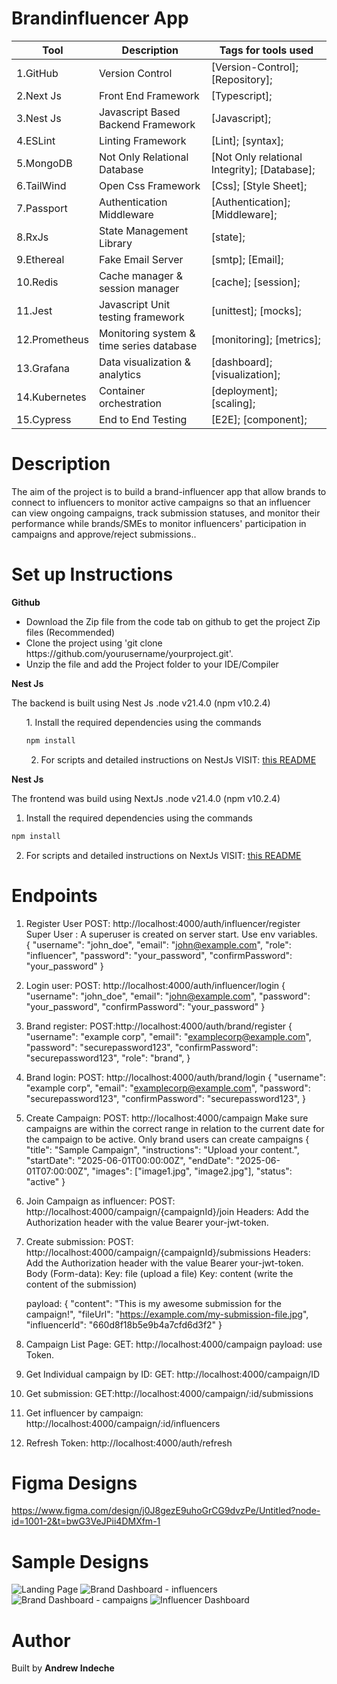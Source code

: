# Brandinfluencer App

|Tool                | Description                    | Tags for tools used                                                                                               |
| ------------------- | ------------------------------ | ---------------------------------------------------------------------------------------------------- |
| 1.GitHub| Version Control| [Version-Control]; [Repository];|
| 2.Next Js| Front End Framework| [Typescript];|
| 3.Nest Js |  Javascript Based Backend Framework| [Javascript];|
| 4.ESLint| Linting Framework| [Lint]; [syntax];|
| 5.MongoDB | Not Only Relational Database| [Not Only relational Integrity]; [Database];|
| 6.TailWind | Open Css Framework| [Css]; [Style Sheet];|
| 7.Passport | Authentication Middleware| [Authentication]; [Middleware];|
| 8.RxJs | State Management Library| [state];|
| 9.Ethereal | Fake Email Server| [smtp]; [Email];|
| 10.Redis | Cache manager & session manager| [cache]; [session];|
| 11.Jest | Javascript Unit testing framework| [unittest]; [mocks];|
| 12.Prometheus | Monitoring system & time series database | [monitoring]; [metrics]; |
| 13.Grafana | Data visualization & analytics | [dashboard]; [visualization]; |
| 14.Kubernetes | Container orchestration | [deployment]; [scaling]; |
| 15.Cypress | End to End Testing | [E2E]; [component]; |

## <h1> Description</h1>
<p>The aim of the project is to build a brand-influencer app that allow brands to connect to influencers to monitor active campaigns so that an influencer can view ongoing campaigns, track submission statuses, and monitor their performance while brands/SMEs to monitor influencers' participation in campaigns and approve/reject submissions..</p>

## <h1> Set up Instructions</h1>
<p><b>Github</b></p>
<ul>
<li> Download the Zip file from the code tab on github to get the project Zip files (Recommended)</li>
<li> Clone the project using 'git clone https://github.com/yourusername/yourproject.git'.</li>
<li> Unzip the file and add the Project folder to your IDE/Compiler</li>
</ul>

<p><b>Nest Js</b></p>
The backend is built using Nest Js .node v21.4.0 (npm v10.2.4)
<ul>
1. Install the required dependencies using the commands 

```bash
npm install
```

2. For scripts and detailed instructions on NestJs VISIT: [this README](backend/README.md)

</ul>

<p><b>Nest Js</b></p>
The frontend was build using NextJs .node v21.4.0 (npm v10.2.4)

1. Install the required dependencies using the commands 

```bash
npm install
```

2. For scripts and detailed instructions on NextJs VISIT: [this README](frontend/README.md)

## <h1> Endpoints </h1>

1. Register User POST: http://localhost:4000/auth/influencer/register
            Super User : A superuser is created on server start. Use env variables.         
    {
    "username": "john_doe",
    "email": "john@example.com",
    "role": "influencer",
    "password": "your_password",
    "confirmPassword": "your_password"
    }

2. Login user: POST: http://localhost:4000/auth/influencer/login
    {
    "username": "john_doe",
    "email": "john@example.com",
    "password": "your_password",
    "confirmPassword": "your_password"
    }

3. Brand register: POST:http://localhost:4000/auth/brand/register
    {
    "username": "example corp",
    "email": "examplecorp@example.com",
    "password": "securepassword123",
    "confirmPassword": "securepassword123",
    "role": "brand",
    }

4. Brand login: POST: http://localhost:4000/auth/brand/login
    {
    "username": "example corp",
    "email": "examplecorp@example.com",
    "password": "securepassword123",
    "confirmPassword": "securepassword123",
    }

2. Create Campaign: POST: http://localhost:4000/campaign
    Make sure campaigns are within the correct range in relation to the current date
    for the campaign to be active.
    Only brand users can create campaigns
    {
    "title": "Sample Campaign",
    "instructions": "Upload your content.",
    "startDate": "2025-06-01T00:00:00Z",
    "endDate": "2025-06-01T07:00:00Z",
    "images": ["image1.jpg", "image2.jpg"],
    "status": "active"
    }

3. Join Campaign as influencer:
    POST: http://localhost:4000/campaign/{campaignId}/join
    Headers: Add the Authorization header with the value Bearer your-jwt-token.

3. Create submission:
    POST: http://localhost:4000/campaign/{campaignId}/submissions
    Headers: Add the Authorization header with the value Bearer your-jwt-token.
    Body (Form-data):
    Key: file (upload a file)
    Key: content (write the content of the submission)

    payload:
    {
    "content": "This is my awesome submission for the campaign!",
    "fileUrl": "https://example.com/my-submission-file.jpg",
    "influencerId": "660d8f18b5e9b4a7cfd6d3f2"
    }

3. Campaign List Page: GET: http://localhost:4000/campaign
      payload: use Token.

4. Get Individual campaign by ID: GET: http://localhost:4000/campaign/ID

5. Get submission: GET:http://localhost:4000/campaign/:id/submissions

6. Get influencer by campaign:  http://localhost:4000/campaign/:id/influencers

7. Refresh Token: http://localhost:4000/auth/refresh

## <h1> Figma Designs </h1>
https://www.figma.com/design/j0J8gezE9uhoGrCG9dvzPe/Untitled?node-id=1001-2&t=bwG3VeJPii4DMXfm-1

## <h1> Sample Designs </h1>
![Landing Page](<frontend/public/images/screenshots/Screenshot 2025-01-23 175801.png>)
![Brand Dashboard - influencers](<frontend/public/images/screenshots/Screenshot 2025-01-17 205240.png>)
![Brand Dashboard - campaigns](<frontend/public/images/screenshots/Screenshot 2025-02-03 154431.png>)
![Influencer Dashboard](<frontend/public/images/screenshots/Screenshot 2025-01-17 231458.png>)

## <h1> Author </h1>
Built by <b>Andrew Indeche</b>